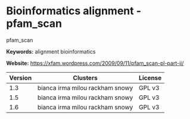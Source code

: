 # Bioinformatics alignment - pfam_scan

pfam_scan

**Keywords:** alignment bioinformatics

**Website:** <https://xfam.wordpress.com/2009/09/11/pfam_scan-pl-part-ii/>

| Version | Clusters | License |
| ------- | -------- | ------- |
| 1.3 | bianca irma milou rackham snowy | GPL v3 |
| 1.5 | bianca irma milou rackham snowy | GPL v3 |
| 1.6 | bianca irma milou rackham snowy | GPL v3 |
